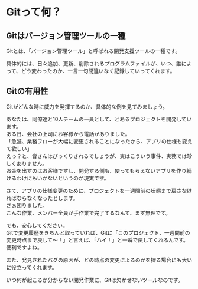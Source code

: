 # Gitって何？

## Gitはバージョン管理ツールの一種
Gitとは、「バージョン管理ツール」と呼ばれる開発支援ツールの一種です。

具体的には、日々追加、更新、削除されるプログラムファイルが、いつ、誰によって、どう変わったのか、一言一句間違いなく記録していってくれます。

## Gitの有用性

Gitがどんな時に威力を発揮するのか、具体的な例を見てみましょう。

あなたは、同僚達と10人チームの一員として、とあるプロジェクトを開発しています。</br>
ある日、会社の上司にお客様から電話がありました。</br>
「急遽、業務フローが大幅に変更されることになったから、アプリの仕様も変えて欲しい」</br>
えっ？と、皆さんはびっくりされるでしょうが、実はこういう事件、実務では珍しくありません。</br>
お金を出すのはお客様ですし、開発する側も、使ってもらえないアプリを作り続けるわけにもいかないというのが現実です。</br>

さて、アプリの仕様変更のために、プロジェクトを一週間前の状態まで戻さなければならなくなったとします。</br>
さぁ困りました。</br>
こんな作業、メンバー全員が手作業で完了するなんて、まず無理です。

でも、安心してください。</br>
Gitで変更履歴をきちんと取っていれば、Gitに「このプロジェクト、一週間前の変更時点まで戻して～！」と言えば、「ハイ！」と一瞬で戻してくれるんです。</br>
便利ですよね。

また、発見されたバグの原因が、どの時点の変更によるのかを探る場合にも大いに役立ってくれます。

いつ何が起こるか分からない開発作業に、Gitは欠かせないツールなのです。
